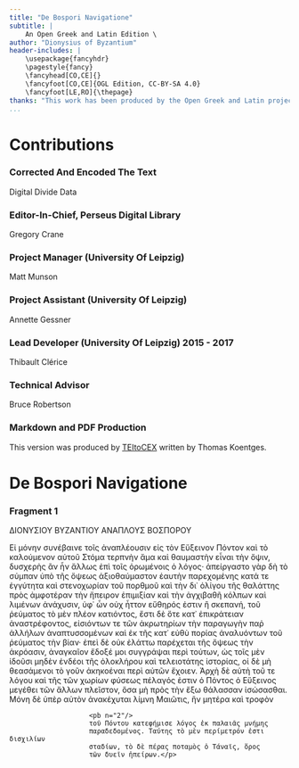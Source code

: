 ```yaml
---
title: "De Bospori Navigatione"
subtitle: |
	An Open Greek and Latin Edition \ 
author: "Dionysius of Byzantium"
header-includes: | 
	\usepackage{fancyhdr}
	\pagestyle{fancy}
	\fancyhead[CO,CE]{}
	\fancyfoot[CO,CE]{OGL Edition, CC-BY-SA 4.0}
	\fancyfoot[LE,RO]{\thepage}
thanks: "This work has been produced by the Open Greek and Latin project through the help of volunteers. See contributions for details."
...
```


# Contributions


### Corrected And Encoded The Text

Digital Divide Data  
  
### Editor-In-Chief, Perseus Digital Library

Gregory Crane  
  
### Project Manager (University Of Leipzig)

Matt Munson  
  
### Project Assistant (University Of Leipzig)

Annette Gessner  
  
### Lead Developer (University Of Leipzig) 2015 - 2017

Thibault Clérice  
  
### Technical Advisor

Bruce Robertson  
  
### Markdown and PDF Production

This version was produced by [TEItoCEX](https://github.com/ThomasK81/TEItoCEX) written by Thomas Koentges.

# De Bospori Navigatione

### Fragment 1

<pb n="1"/>
                    <head>ΔΙΟΝΥΣΙΟΥ  ΒΥΖΑΝΤΙΟΥ
                        ΑΝΑΠΛΟΥΣ ΒΟΣΠΟΡΟΥ</head>
                    <p>Εἰ μόνην συνέβαινε τοῖς ἀναπλέουσιν εἰς τὸν Εὔξεινον
                        Πόντον καὶ τὸ καλούμενον αὑτοῦ Στόμα τερπνὴν
                        ἅμα καὶ θαυμαστὴν εἶναι τὴν ὄψιν, δυσχερὴς <supplied reason="omitted">ἂν</supplied> ἦν
                        ἄλλως ἐπὶ τοῖς ὁρωμένοις ὁ λόγος· ἀπείργαστο γὰρ δὴ
                        τὸ σύμπαν ὑπὸ τῆς ὄψεως ἀξιοθαύμαστον ἑαυτὴν παρεχομένης
                        κατά τε ἐγγύτητα καὶ στενοχωρίαν τοῦ
                        πορθμοῦ καὶ τὴν δι᾿  ὀλίγου τῆς θαλάττης πρὸς ἀμφοτέραν
                        τὴν ἤπειρον ἐπιμιξίαν <supplied reason="omitted">καὶ τὴν</supplied> ἀγχιβαθῆ
                        κόλπων καὶ λιμένων ἀνάχυσιν, ὑφ᾿  ὧν οὐχ ἧττον εὔθηρός
                        ἐστιν ἢ σκεπανή, τοῦ ῥεύματος τὸ μὲν πλέον
                        κατιόντος, ἔστι δὲ ὅτε κατ᾿  ἐπικράτειαν ἀναστρέφοντος,
                        εἰσιόντων τε τῶν ἀκρωτηρίων τὴν παραγωγὴν
                        παῤ ἀλλήλων ἀναπτυσσομένων καὶ ἐκ τῆς κατ᾿  εὐθὺ
                        πορίας ἀναλυόντων τοῦ ῥεύματος τὴν βίαν· ἐπεὶ δὲ
                        οὐκ ἐλάττω παρέχεται τῆς ὄψεως τὴν ἀκρόασιν, ἀναγκαῖον
                        ἔδοξέ μοι συγγράψαι περὶ τούτων, ὡς τοῖς μὲν
                        ἰδοῦσι μηδὲν ἐνδέοι τῆς ὁλοκλήρου καὶ τελειοτάτης
                        ἱστορίας, οἱ δὲ μὴ θεασάμενοι τὸ γοῦν ἀκηκοέναι
                        περὶ αὐτῶν ἔχοιεν. Ἀρχὴ δὲ αὑτὴ τοῦ τε λόγου καὶ
                        τῆς τῶν χωρίων φύσεως πέλαγός ἐστιν ὁ Πόντος ὁ
                        Εὔξεινος μεγέθει τῶν ἄλλων πλεῖστον, ὅσα μὴ πρὸς
                        τὴν ἔξω θάλασσαν ἰσώσασθαι. Μόνη δὲ ὑπὲρ αὐτὸν
                        ἀνακέχυται λίμνη Μαιῶτις, ἣν μητέρα καὶ τροφὸν
                        
                        <pb n="2"/>
                        τοῦ Πόντου κατεφήμισε λόγος ἐκ παλαιᾶς μνήμης
                        παραδεδομένος. Ταύτης τὸ μὲν περίμετρόν ἐστι δισχιλίων
                        σταδίων, τὸ δὲ πέρας ποταμὸς ὁ Τάναϊς, ὅρος
                        τῶν δυεῖν ἠπείρων.</p>

